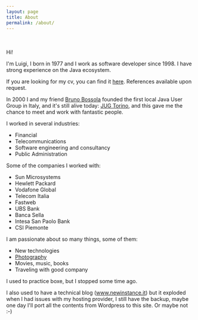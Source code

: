 ```yaml
---
layout: page
title: About
permalink: /about/
---
```

<script src="https://use.fontawesome.com/f363578f70.js"></script>

<div style="text-align: center; padding-bottom: 20px">
<a href="https://github.com/lviggiano/"><i class="fa fa-fw fa-github"></i></a>
<a href="mailto:luigi.viggiano@gmail.com"><i class="fa fa-fw fa-envelope"></i></a>
<a href="https://t.me/aeonbits"><i class="fa fa-telegram"></i></a>
<a href="https://www.linkedin.com/in/viggiano"><i class="fa fa-fw fa-linkedin"></i></a>
<a href="http://stackoverflow.com/users/258289/luigi-r-viggiano"><i class="fa fa-fw fa-stack-overflow"></i></a>
<a href="https://twitter.com/lviggiano/"><i class="fa fa-fw fa-twitter"></i></a>
<a href="https://www.facebook.com/luigi.viggiano.94"><i class="fa fa-fw fa-facebook"></i></a>
<a href="https://www.flickr.com/photos/lviggiano/"><i class="fa fa-fw fa-flickr"></i></a>
<a href="https://www.amazon.it/gp/profile/amzn1.account.AFQON7R25FKBPZJKPKISUOMDN2YA"><i class="fa fa-fw fa-amazon"></i></a>
<a href="http://www.luigiviggiano.photography"><i class="fa fa-fw fa-camera"></i></a>
</div>

Hi! 

I'm Luigi, I born in 1977 and I work as software developer since 1998. I have strong experience on the Java ecosystem.

If you are looking for my cv, you can find it [here](../docs/luigi_viggiano.pdf). References available upon request.

In 2000 I and my friend [Bruno Bossola](https://bbossola.wordpress.com/) founded the first local Java User Group in Italy, 
and it's still alive today: [JUG Torino](http://www.jugtorino.it), and this gave me the chance to meet and work with 
fantastic people.

I worked in several industries:
- Financial
- Telecommunications
- Software engineering and consultancy
- Public Administration

Some of the companies I worked with:
- Sun Microsystems
- Hewlett Packard
- Vodafone Global
- Telecom Italia
- Fastweb
- UBS Bank
- Banca Sella
- Intesa San Paolo Bank
- CSI Piemonte

I am passionate about so many things, some of them:
- New technologies
- [Photography](http://luigiviggiano.photography) 
- Movies, music, books
- Traveling with good company

I used to practice boxe, but I stopped some time ago.

I also used to have a technical blog (www.newinstance.it) but it exploded when I had issues with my 
hosting provider, I still have the backup, maybe one day I'll port all the contents from Wordpress to this site. 
Or maybe not :-)
